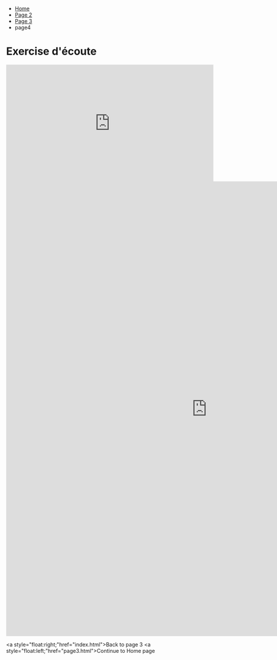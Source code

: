 <ul class="breadcrumb">
  <li><a href="index.html">Home</a></li>
  <li><a href="page2.html">Page 2</a></li>
  <li><a href="page3.html">Page 3</a></li>
  <li>page4</li>
</ul>

<h1>Exercise d'écoute</h1>

<iframe width="560" height="315" src="https://www.youtube.com/embed/X3VNRVo7irM" frameborder="0" gesture="media" allow="encrypted-media" allowfullscreen></iframe>
<iframe src=" https://h5p.org/h5p/embed/153787 " width="1084" height="1227" frameborder="0" allowfullscreen="allowfullscreen"></iframe><script src="https://h5p.org/sites/all/modules/h5p/library/js/h5p-resizer.js" charset="UTF-8"></script>

<a style="float:right;"href="index.html">Back to page 3 </a>
 <a style="float:left;"href="page3.html">Continue to Home page </a>
  </p>
  <div style="clear:both;"></div>
